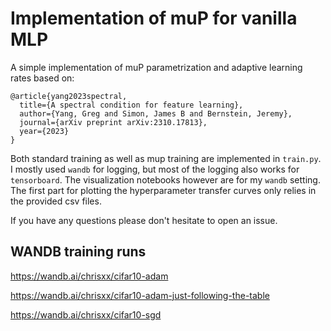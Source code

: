 # Implementation of muP for vanilla MLP

A simple implementation of muP parametrization and adaptive learning rates based on: 
```
@article{yang2023spectral,
  title={A spectral condition for feature learning},
  author={Yang, Greg and Simon, James B and Bernstein, Jeremy},
  journal={arXiv preprint arXiv:2310.17813},
  year={2023}
}
```

Both standard training as well as mup training are implemented in `train.py`. I mostly used `wandb` for logging, but most of the logging also works for `tensorboard`. The visualization notebooks however are for my `wandb` setting. The first part for plotting the hyperparameter transfer curves only relies in the provided csv files.

If you have any questions please don't hesitate to open an issue.

## WANDB training runs

https://wandb.ai/chrisxx/cifar10-adam

https://wandb.ai/chrisxx/cifar10-adam-just-following-the-table

https://wandb.ai/chrisxx/cifar10-sgd

